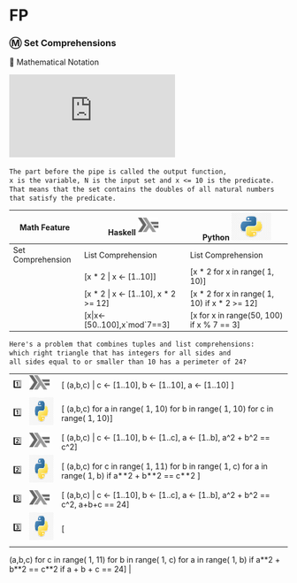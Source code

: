 # FP


### :m: Set Comprehensions

:pushpin: Mathematical Notation

![equation](http://www.sciweavers.org/tex2img.php?eq=S%3D%5Cbig%5C%7B2.x%5Cmid%20x%5Cin%20N%2Cx%5Cleq10%5Cbig%5C%7D%20&bc=White&fc=Black&im=jpg&fs=12&ff=arev&edit=0)

    The part before the pipe is called the output function, 
    x is the variable, N is the input set and x <= 10 is the predicate. 
    That means that the set contains the doubles of all natural numbers that satisfy the predicate.

| Math Feature      | Haskell <sup><img src="../images/602px-Haskell-Logo.svg.png" width=37 height=26><img></sup> | Python <img src="../images/python-logo.jpg" width=72px height=50px><img> |
|-------------------|-----------------------------------------|------------------------------------------------|
| Set Comprehension | List Comprehension                      | List Comprehension                             |
|                   | [x * 2 \| x <- [1..10]]                 | [x * 2 for x in range( 1, 10)]                 |
|                   | [x * 2 \| x <- [1..10], x * 2 >= 12]    | [x * 2 for x in range( 1, 10) if x * 2 >= 12]  |
|                   | [x\|x<-[50..100],x\`mod\`7==3]          | [x for x in range(50, 100) if x % 7 == 3]      |


    Here's a problem that combines tuples and list comprehensions: 
    which right triangle that has integers for all sides and 
    all sides equal to or smaller than 10 has a perimeter of 24? 

|   | |  |
|---|--------------------------------------|------------------------------------------------|
| :one: | <sup><img src="../images/602px-Haskell-Logo.svg.png" width=37 height=26><img></sup> | [ (a,b,c) \| c <- [1..10], b <- [1..10], a <- [1..10] ] |
| :one: | <sup><img src="../images/python-logo.jpg" width=72px height=50px><img></sup> | [ (a,b,c) for a in range( 1, 10) for b in range( 1, 10) for c in range( 1, 10)] |
| :two: | <sup><img src="../images/602px-Haskell-Logo.svg.png" width=37 height=26><img></sup> | [ (a,b,c) \| c <- [1..10], b <- [1..c], a <- [1..b], a^2 + b^2 == c^2]|
| :two: | <sup><img src="../images/python-logo.jpg" width=72px height=50px><img></sup> | [ (a,b,c) for c in range( 1, 11) for b in range( 1, c) for a in range( 1, b) if a\*\*2 + b\*\*2 == c\*\*2 ]   |
| :three: | <sup><img src="../images/602px-Haskell-Logo.svg.png" width=37 height=26><img></sup> | [ (a,b,c) \| c <- [1..10], b <- [1..c], a <- [1..b], a^2 + b^2 == c^2, a+b+c == 24] 
| :three: | <sup><img src="../images/python-logo.jpg" width=72px height=50px><img></sup> | [ 
(a,b,c) 
for c in range( 1, 11) for b in range( 1, c) for a in range( 1, b) 
if a\*\*2 + b\*\*2 == c\*\*2 if a + b + c == 24] 
|
